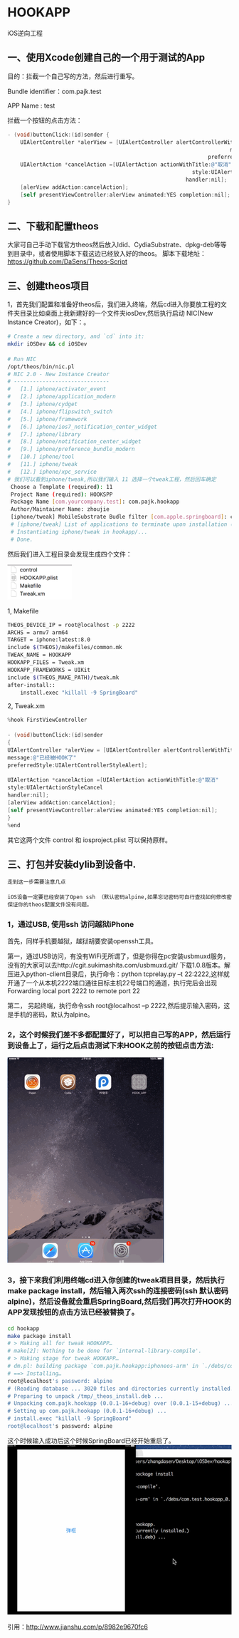 # HOOKAPP
iOS逆向工程
## 一、使用Xcode创建自己的一个用于测试的App

目的：拦截一个自己写的方法，然后进行重写。

Bundle identifier：com.pajk.test

APP Name : test

拦截一个按钮的点击方法：
```objective-c
- (void)buttonClick:(id)sender {
    UIAlertController *alerView = [UIAlertController alertControllerWithTitle:@"提示"
                                                                      message:@"未被HOOK"
                                                               preferredStyle:UIAlertControllerStyleAlert];
    UIAlertAction *cancelAction =[UIAlertAction actionWithTitle:@"取消"
                                                          style:UIAlertActionStyleCancel
                                                        handler:nil];
    [alerView addAction:cancelAction];
    [self presentViewController:alerView animated:YES completion:nil];
}
```
## 二、下载和配置theos
大家可自己手动下载官方theos然后放入ldid、CydiaSubstrate、dpkg-deb等等到目录中，或者使用脚本下载这边已经放入好的theos。
脚本下载地址：https://github.com/DaSens/Theos-Script
## 三、创建theos项目
1，首先我们配置和准备好theos后，我们进入终端，然后cd进入你要放工程的文件夹目录比如桌面上我新建好的一个文件夹iosDev,然后执行启动 NIC(New Instance Creator)，如下：。
```bash
# Create a new directory, and `cd` into it:
mkdir iOSDev && cd iOSDev

# Run NIC
/opt/theos/bin/nic.pl
# NIC 2.0 - New Instance Creator
# ------------------------------
#   [1.] iphone/activator_event
#   [2.] iphone/application_modern
#   [3.] iphone/cydget
#   [4.] iphone/flipswitch_switch
#   [5.] iphone/framework
#   [6.] iphone/ios7_notification_center_widget
#   [7.] iphone/library
#   [8.] iphone/notification_center_widget
#   [9.] iphone/preference_bundle_modern
#   [10.] iphone/tool
#   [11.] iphone/tweak
#   [12.] iphone/xpc_service
# 我们可以看到iphone/tweak,所以我们输入 11 选择一个tweak工程，然后回车确定
 Choose a Template (required): 11
 Project Name (required): HOOKSPP
 Package Name [com.yourcompany.test]: com.pajk.hookapp
 Author/Maintainer Name: zhoujie
 [iphone/tweak] MobileSubstrate Budle filter [com.apple.springboard]: com.pajk.test
 # [iphone/tweak] List of applications to terminate upon installation (space-separated, '-' for none) [SpringBoard]:
 # Instantiating iphone/tweak in hookapp/...
 # Done.
```
然后我们进入工程目录会发现生成四个文件：

![iamge](https://github.com/KalicyZhou/HOOKAPP/blob/master/fils.png?raw=true)

1, Makefile

```bash
THEOS_DEVICE_IP = root@localhost -p 2222
ARCHS = armv7 arm64
TARGET = iphone:latest:8.0
include $(THEOS)/makefiles/common.mk
TWEAK_NAME = HOOKAPP
HOOKAPP_FILES = Tweak.xm
HOOKAPP_FRAMEWORKS = UIKit
include $(THEOS_MAKE_PATH)/tweak.mk
after-install::
	install.exec "killall -9 SpringBoard"
```

2, Tweak.xm

```objective-c
%hook FirstViewController

- (void)buttonClick:(id)sender
{
UIAlertController *alerView = [UIAlertController alertControllerWithTitle:@"提示"
message:@"已经被HOOK了"
preferredStyle:UIAlertControllerStyleAlert];

UIAlertAction *cancelAction =[UIAlertAction actionWithTitle:@"取消"
style:UIAlertActionStyleCancel
handler:nil];
[alerView addAction:cancelAction];
[self presentViewController:alerView animated:YES completion:nil];
}
%end
```

其它这两个文件 control 和 iosproject.plist 可以保持原样。
## 三、打包并安装dylib到设备中.
```bash
走到这一步需要注意几点

iOS设备一定要已经安装了Open ssh （默认密码alpine,如果忘记密码可自行查找如何修改密码）
保证你的theos配置文件没有问题。
```
### 1，通过USB, 使用ssh 访问越狱iPhone
首先，同样手机要越狱，越狱胡要安装openssh工具。

第一，通过USB访问，有没有WiFi无所谓了，但是你得在pc安装usbmuxd服务，没有的大家可以去http://cgit.sukimashita.com/usbmuxd.git/ 下载1.0.8版本。解压进入python-client目录后，执行命令：python tcprelay.py –t 22:2222,这样就开通了一个从本机2222端口通往目标主机22号端口的通道，执行完后会出现Forwarding  local port 2222 to remote port 22

第二， 另起终端，执行命令ssh root@localhost –p 2222,然后提示输入密码，这是手机的密码，默认为alpine。

### 2，这个时候我们差不多都配置好了，可以把自己写的APP，然后运行到设备上了，运行之后点击测试下未HOOK之前的按钮点击方法:

![iamge](https://github.com/KalicyZhou/HOOKAPP/blob/master/non-hook.gif?raw=true)

### 3，接下来我们利用终端cd进入你创建的tweak项目目录，然后执行make package install，然后输入两次ssh的连接密码(ssh 默认密码alpine)，然后设备就会重启SpringBoard,然后我们再次打开HOOK的APP发现按钮的点击方法已经被替换了。

```bash
cd hookapp
make package install
# > Making all for tweak HOOKAPP…
# make[2]: Nothing to be done for `internal-library-compile'.
# > Making stage for tweak HOOKAPP…
# dm.pl: building package `com.pajk.hookapp:iphoneos-arm' in `./debs/com.pajk.hookapp_0.0.1-16+debug_iphoneos-arm.deb'
# ==> Installing…
root@localhost's password: alpine
# (Reading database ... 3020 files and directories currently installed.)
# Preparing to unpack /tmp/_theos_install.deb ...
# Unpacking com.pajk.hookapp (0.0.1-16+debug) over (0.0.1-15+debug) ...
# Setting up com.pajk.hookapp (0.0.1-16+debug) ...
# install.exec "killall -9 SpringBoard"
root@localhost's password: alpine
```
这个时候输入成功后这个时候SpringBoard已经开始重启了。
<img src="https://github.com/KalicyZhou/HOOKAPP/blob/master/hooked.gif?raw=true">

引用：http://www.jianshu.com/p/8982e9670fc6
